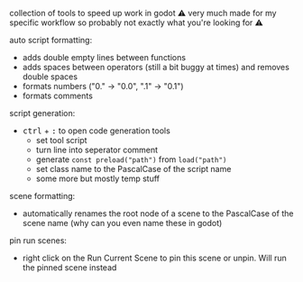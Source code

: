 collection of tools to speed up work in godot
⚠️ very much made for my specific workflow so probably not exactly what you're looking for ⚠️

auto script formatting:
- adds double empty lines between functions
- adds spaces between operators (still a bit buggy at times) and removes double spaces
- formats numbers ("0." -> "0.0", ".1" -> "0.1")
- formats comments

script generation:
- <kbd>ctrl</kbd> + <kbd>:</kbd> to open code generation tools
  - set tool script
  - turn line into seperator comment
  - generate `const preload("path")` from `load("path")`
  - set class name to the PascalCase of the script name
  - some more but mostly temp stuff

scene formatting:
- automatically renames the root node of a scene to the PascalCase of the scene name (why can you even name these in godot)

pin run scenes:
- right click on the Run Current Scene to pin this scene or unpin. Will run the pinned scene instead
